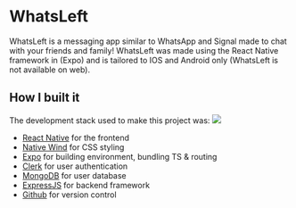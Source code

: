# WhatsLeft
WhatsLeft is a messaging app similar to WhatsApp and Signal made to chat with your friends and family! WhatsLeft was made using the React Native framework in (Expo) and is tailored to IOS and Android only (WhatsLeft is not available on web).

## How I built it
The development stack used to make this project was:
<img src="/home/salted/Downloads/image_123986672%20(1).JPG" />


* [React Native](https://reactnative.dev/) for the frontend <br>
* [Native Wind](https://www.nativewind.dev/) for CSS styling<br>
* [Expo](https://expo.dev/) for building environment, bundling TS & routing<br>
* [Clerk](https://clerk.com/) for user authentication<br>
* [MongoDB](https://www.mongodb.com/) for user database<br>
* [ExpressJS](https://expressjs.com/) for backend framework<br>
* [Github](https://github.com/) for version control<br>
